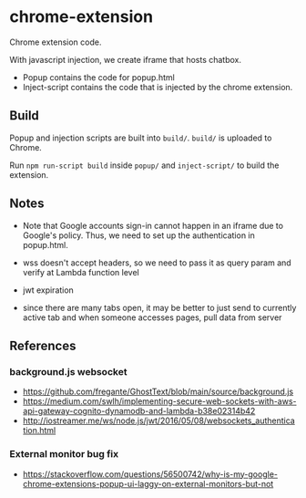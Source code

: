 # chrome-extension
Chrome extension code.

With javascript injection, we create iframe that hosts chatbox.

* Popup contains the code for popup.html
* Inject-script contains the code that is injected by the chrome extension.

## Build

Popup and injection scripts are built into `build/`. `build/` is uploaded to Chrome.

Run ```npm run-script build``` inside `popup/` and `inject-script/` to build the extension.

## Notes

* Note that Google accounts sign-in cannot happen in an iframe due to Google's policy. Thus, we need to set up the authentication in popup.html.

* wss doesn't accept headers, so we need to pass it as query param and verify at Lambda function level

* jwt expiration

* since there are many tabs open, it may be better to just send to currently active tab and when someone accesses pages, pull data from server

## References

### background.js websocket

* https://github.com/fregante/GhostText/blob/main/source/background.js
* https://medium.com/swlh/implementing-secure-web-sockets-with-aws-api-gateway-cognito-dynamodb-and-lambda-b38e02314b42
* http://iostreamer.me/ws/node.js/jwt/2016/05/08/websockets_authentication.html

### External monitor bug fix

* https://stackoverflow.com/questions/56500742/why-is-my-google-chrome-extensions-popup-ui-laggy-on-external-monitors-but-not
